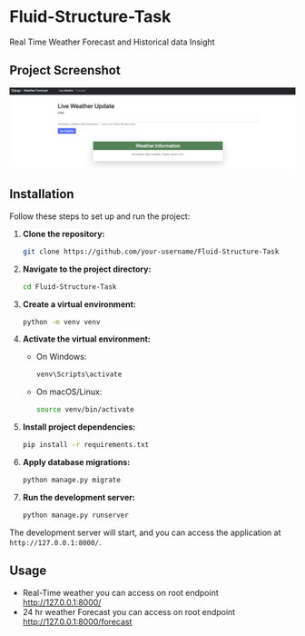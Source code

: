 # Fluid-Structure-Task

Real Time Weather Forecast and Historical data Insight

## Project Screenshot

![Weather Forecast](prrof.png)



## Installation

Follow these steps to set up and run the project:

1. **Clone the repository:**

    ```bash
    git clone https://github.com/your-username/Fluid-Structure-Task
    ```

2. **Navigate to the project directory:**

    ```bash
    cd Fluid-Structure-Task
    ```

3. **Create a virtual environment:**

    ```bash
    python -m venv venv
    ```

4. **Activate the virtual environment:**

    - On Windows:

        ```bash
        venv\Scripts\activate
        ```

    - On macOS/Linux:

        ```bash
        source venv/bin/activate
        ```

5. **Install project dependencies:**

    ```bash
    pip install -r requirements.txt
    ```

6. **Apply database migrations:**

    ```bash
    python manage.py migrate
    ```

7. **Run the development server:**

    ```bash
    python manage.py runserver
    ```

The development server will start, and you can access the application at `http://127.0.0.1:8000/`.

## Usage

- Real-Time weather you can access on root endpoint http://127.0.0.1:8000/
- 24 hr weather Forecast you can access on root endpoint http://127.0.0.1:8000/forecast



